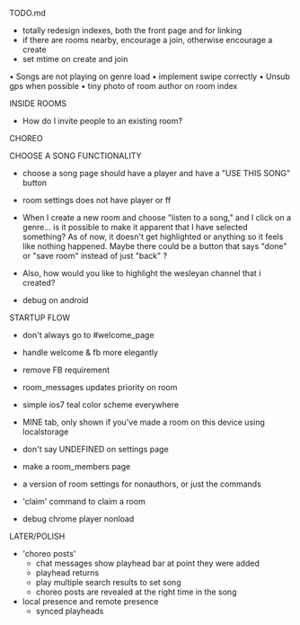 TODO.md

- totally redesign indexes, both the front page and for linking
- if there are rooms nearby, encourage a join, otherwise encourage a create
- set mtime on create and join


• Songs are not playing on genre load
• implement swipe correctly
• Unsub gps when possible
• tiny photo of room author on room index


INSIDE ROOMS
- How do I invite people to an existing room?

CHOREO

CHOOSE A SONG FUNCTIONALITY
- choose a song page should have a player and have a "USE THIS SONG" button
- room settings does not have player or ff
- When I create a new room and choose "listen to a song," and I click on a genre...
    is it possible to make it apparent that I have selected something?
    As of now, it doesn't get highlighted or anything so it feels like nothing happened.
    Maybe there could be a button that says "done" or "save room" instead of just "back" ?



- Also, how would you like to highlight the wesleyan channel that i created?

- debug on android


STARTUP FLOW
- don't always go to #welcome_page
- handle welcome & fb more elegantly
- remove FB requirement


- room_messages updates priority on room

- simple ios7 teal color scheme everywhere

- MINE tab, only shown if you've made a room on this device using localstorage

- don't say UNDEFINED on settings page

- make a room_members page
- a version of room settings for nonauthors, or just the commands
- 'claim' command to claim a room

- debug chrome player nonload




LATER/POLISH
- 'choreo posts'
    - chat messages show playhead bar at point they were added
    - playhead returns
    - play multiple search results to set song
    - choreo posts are revealed at the right time in the song
- local presence and remote presence
    - synced playheads
